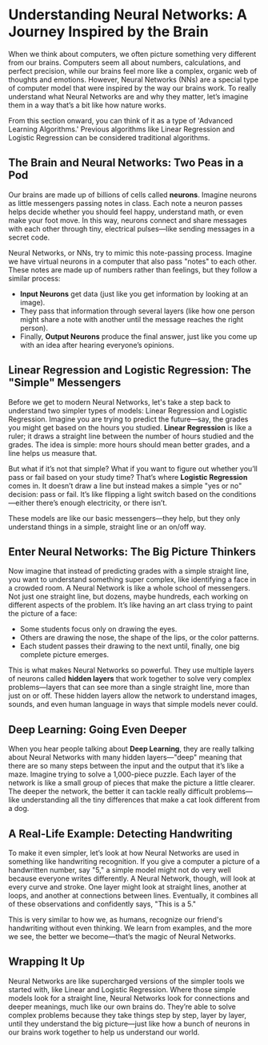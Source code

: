 # Understanding Neural Networks: A Journey Inspired by the Brain

When we think about computers, we often picture something very different from our brains. Computers seem all about numbers, calculations, and perfect precision, while our brains feel more like a complex, organic web of thoughts and emotions. However, Neural Networks (NNs) are a special type of computer model that were inspired by the way our brains work. To really understand what Neural Networks are and why they matter, let’s imagine them in a way that’s a bit like how nature works.

From this section onward, you can think of it as a type of 'Advanced Learning Algorithms.' Previous algorithms like Linear Regression and Logistic Regression can be considered traditional algorithms.

## The Brain and Neural Networks: Two Peas in a Pod

Our brains are made up of billions of cells called **neurons**. Imagine neurons as little messengers passing notes in class. Each note a neuron passes helps decide whether you should feel happy, understand math, or even make your foot move. In this way, neurons connect and share messages with each other through tiny, electrical pulses—like sending messages in a secret code.

Neural Networks, or NNs, try to mimic this note-passing process. Imagine we have virtual neurons in a computer that also pass "notes" to each other. These notes are made up of numbers rather than feelings, but they follow a similar process:

- **Input Neurons** get data (just like you get information by looking at an image).
- They pass that information through several layers (like how one person might share a note with another until the message reaches the right person).
- Finally, **Output Neurons** produce the final answer, just like you come up with an idea after hearing everyone’s opinions.

## Linear Regression and Logistic Regression: The "Simple" Messengers

Before we get to modern Neural Networks, let's take a step back to understand two simpler types of models: Linear Regression and Logistic Regression. Imagine you are trying to predict the future—say, the grades you might get based on the hours you studied. **Linear Regression** is like a ruler; it draws a straight line between the number of hours studied and the grades. The idea is simple: more hours should mean better grades, and a line helps us measure that.

But what if it’s not that simple? What if you want to figure out whether you’ll pass or fail based on your study time? That’s where **Logistic Regression** comes in. It doesn’t draw a line but instead makes a simple "yes or no" decision: pass or fail. It’s like flipping a light switch based on the conditions—either there’s enough electricity, or there isn’t.

These models are like our basic messengers—they help, but they only understand things in a simple, straight line or an on/off way.

## Enter Neural Networks: The Big Picture Thinkers

Now imagine that instead of predicting grades with a simple straight line, you want to understand something super complex, like identifying a face in a crowded room. A Neural Network is like a whole school of messengers. Not just one straight line, but dozens, maybe hundreds, each working on different aspects of the problem. It’s like having an art class trying to paint the picture of a face:

- Some students focus only on drawing the eyes.
- Others are drawing the nose, the shape of the lips, or the color patterns.
- Each student passes their drawing to the next until, finally, one big complete picture emerges.

This is what makes Neural Networks so powerful. They use multiple layers of neurons called **hidden layers** that work together to solve very complex problems—layers that can see more than a single straight line, more than just on or off. These hidden layers allow the network to understand images, sounds, and even human language in ways that simple models never could.

## Deep Learning: Going Even Deeper

When you hear people talking about **Deep Learning**, they are really talking about Neural Networks with many hidden layers—"deep" meaning that there are so many steps between the input and the output that it’s like a maze. Imagine trying to solve a 1,000-piece puzzle. Each layer of the network is like a small group of pieces that make the picture a little clearer. The deeper the network, the better it can tackle really difficult problems—like understanding all the tiny differences that make a cat look different from a dog.

## A Real-Life Example: Detecting Handwriting

To make it even simpler, let’s look at how Neural Networks are used in something like handwriting recognition. If you give a computer a picture of a handwritten number, say "5," a simple model might not do very well because everyone writes differently. A Neural Network, though, will look at every curve and stroke. One layer might look at straight lines, another at loops, and another at connections between lines. Eventually, it combines all of these observations and confidently says, "This is a 5."

This is very similar to how we, as humans, recognize our friend's handwriting without even thinking. We learn from examples, and the more we see, the better we become—that’s the magic of Neural Networks.

## Wrapping It Up

Neural Networks are like supercharged versions of the simpler tools we started with, like Linear and Logistic Regression. Where those simple models look for a straight line, Neural Networks look for connections and deeper meanings, much like our own brains do. They’re able to solve complex problems because they take things step by step, layer by layer, until they understand the big picture—just like how a bunch of neurons in our brains work together to help us understand our world.
